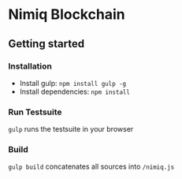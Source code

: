# Nimiq Blockchain

## Getting started 

### Installation

- Install gulp: `npm install gulp -g`
- Install dependencies: `npm install`


### Run Testsuite
`gulp` runs the testsuite in your browser 


### Build
`gulp build` concatenates all sources into `/nimiq.js`
